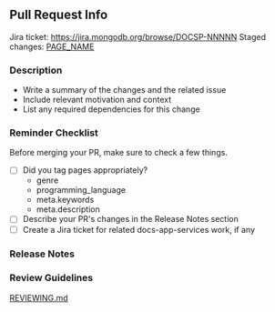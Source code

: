 ## Pull Request Info

Jira ticket: https://jira.mongodb.org/browse/DOCSP-NNNNN
Staged changes: [PAGE_NAME](https://docs-mongodbcom-staging.corp.mongodb.com/realm/docsworker-xlarge/BRANCH_NAME/)

### Description

- Write a summary of the changes and the related issue
- Include relevant motivation and context
- List any required dependencies for this change

### Reminder Checklist

Before merging your PR, make sure to check a few things.

- [ ] Did you tag pages appropriately?
  - genre
  - programming_language
  - meta.keywords
  - meta.description
- [ ] Describe your PR's changes in the Release Notes section
- [ ] Create a Jira ticket for related docs-app-services work, if any

### Release Notes

<!--
- **Kotlin** SDK
  - Realm/Manage Realm Files/Encrypt a Realm: Add information on encryption for
    local and synced realms.
-->

### Review Guidelines

[REVIEWING.md](https://github.com/mongodb/docs-realm/blob/master/REVIEWING.md)
